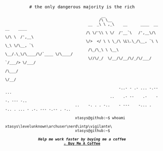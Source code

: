 <p align="center">
<samp>
  # the only dangerous majority is the rich 
</samp>
</p>

                                                __                                      
                                               /\ \__                                   
                                          __  _\ \ ,_\    __      ____  __  __    ____  
                                         /\ \/'\\ \ \/  /'__`\   /',__\/\ \/\ \  /',__\ 
                                         \/>  </ \ \ \_/\ \L\.\_/\__, `\ \ \_\ \/\__, `\
                                          /\_/\_\ \ \__\ \__/.\_\/\____/\/`____ \/\____/
                                          \//\/_/  \/__/\/__/\/_/\/___/  `/___/> \/___/ 
                                                                            /\___/      
                                                                            \/__/       

                                                        -..- - .- ... -.-- ...
                                                    ..    .- --    .-    --. --- -..                                     
                                    ..    -. . . -..    - ---    -... .    -.. . ... - .-. --- -.-- . -..

                                    xtasys@github:~$ whoami 
                                    xtasys\levelunknown\archuser\nerd\intp\vigilante\
                                    xtasys@github:~$ 



<p align="center">
<samp>
  <sup>
    <b>
    <i>Help me work faster by buying me a coffee</i>
    <br>
    <a href="https://buymeacoffee.com/xtasys">☕ Buy Me A Coffee</a> 
  </sup>
</samp>
</p>
  
  
  
